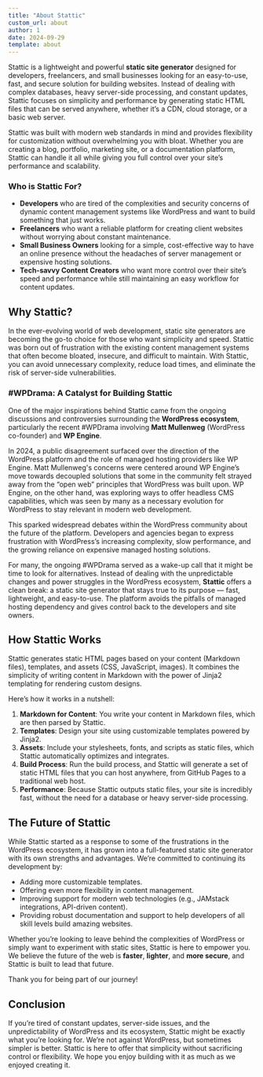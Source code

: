 ```yaml
---
title: "About Stattic"
custom_url: about
author: 1
date: 2024-09-29
template: about
---
```


Stattic is a lightweight and powerful **static site generator** designed for developers, freelancers, and small businesses looking for an easy-to-use, fast, and secure solution for building websites. Instead of dealing with complex databases, heavy server-side processing, and constant updates, Stattic focuses on simplicity and performance by generating static HTML files that can be served anywhere, whether it’s a CDN, cloud storage, or a basic web server.

Stattic was built with modern web standards in mind and provides flexibility for customization without overwhelming you with bloat. Whether you are creating a blog, portfolio, marketing site, or a documentation platform, Stattic can handle it all while giving you full control over your site’s performance and scalability.

### Who is Stattic For?

- **Developers** who are tired of the complexities and security concerns of dynamic content management systems like WordPress and want to build something that just works.
- **Freelancers** who want a reliable platform for creating client websites without worrying about constant maintenance.
- **Small Business Owners** looking for a simple, cost-effective way to have an online presence without the headaches of server management or expensive hosting solutions.
- **Tech-savvy Content Creators** who want more control over their site’s speed and performance while still maintaining an easy workflow for content updates.

## Why Stattic?

In the ever-evolving world of web development, static site generators are becoming the go-to choice for those who want simplicity and speed. Stattic was born out of frustration with the existing content management systems that often become bloated, insecure, and difficult to maintain. With Stattic, you can avoid unnecessary complexity, reduce load times, and eliminate the risk of server-side vulnerabilities.

### #WPDrama: A Catalyst for Building Stattic

One of the major inspirations behind Stattic came from the ongoing discussions and controversies surrounding the **WordPress ecosystem**, particularly the recent #WPDrama involving **Matt Mullenweg** (WordPress co-founder) and **WP Engine**.

In 2024, a public disagreement surfaced over the direction of the WordPress platform and the role of managed hosting providers like WP Engine. Matt Mullenweg's concerns were centered around WP Engine’s move towards decoupled solutions that some in the community felt strayed away from the “open web” principles that WordPress was built upon. WP Engine, on the other hand, was exploring ways to offer headless CMS capabilities, which was seen by many as a necessary evolution for WordPress to stay relevant in modern web development.

This sparked widespread debates within the WordPress community about the future of the platform. Developers and agencies began to express frustration with WordPress’s increasing complexity, slow performance, and the growing reliance on expensive managed hosting solutions. 

For many, the ongoing #WPDrama served as a wake-up call that it might be time to look for alternatives. Instead of dealing with the unpredictable changes and power struggles in the WordPress ecosystem, **Stattic** offers a clean break: a static site generator that stays true to its purpose — fast, lightweight, and easy-to-use. The platform avoids the pitfalls of managed hosting dependency and gives control back to the developers and site owners.

## How Stattic Works

Stattic generates static HTML pages based on your content (Markdown files), templates, and assets (CSS, JavaScript, images). It combines the simplicity of writing content in Markdown with the power of Jinja2 templating for rendering custom designs. 

Here’s how it works in a nutshell:
1. **Markdown for Content**: You write your content in Markdown files, which are then parsed by Stattic.
2. **Templates**: Design your site using customizable templates powered by Jinja2.
3. **Assets**: Include your stylesheets, fonts, and scripts as static files, which Stattic automatically optimizes and integrates.
4. **Build Process**: Run the build process, and Stattic will generate a set of static HTML files that you can host anywhere, from GitHub Pages to a traditional web host.
5. **Performance**: Because Stattic outputs static files, your site is incredibly fast, without the need for a database or heavy server-side processing.

## The Future of Stattic

While Stattic started as a response to some of the frustrations in the WordPress ecosystem, it has grown into a full-featured static site generator with its own strengths and advantages. We’re committed to continuing its development by:
- Adding more customizable templates.
- Offering even more flexibility in content management.
- Improving support for modern web technologies (e.g., JAMstack integrations, API-driven content).
- Providing robust documentation and support to help developers of all skill levels build amazing websites.

Whether you’re looking to leave behind the complexities of WordPress or simply want to experiment with static sites, Stattic is here to empower you. We believe the future of the web is **faster**, **lighter**, and **more secure**, and Stattic is built to lead that future.

Thank you for being part of our journey!

## Conclusion

If you’re tired of constant updates, server-side issues, and the unpredictability of WordPress and its ecosystem, Stattic might be exactly what you’re looking for. We’re not against WordPress, but sometimes simpler is better. Stattic is here to offer that simplicity without sacrificing control or flexibility. We hope you enjoy building with it as much as we enjoyed creating it.

